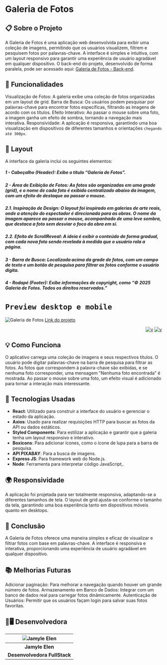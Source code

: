 # Galeria de Fotos

## 📋 Sobre o Projeto
A Galeria de Fotos é uma aplicação web desenvolvida para exibir uma coleção de imagens, permitindo que os usuários visualizem, filtrem e pesquisem fotos por palavras-chave. A interface é simples e intuitiva, com um layout responsivo para garantir uma experiência de usuário agradável em qualquer dispositivo. O back-end do projeto, desenvolvido de forma paralela, pode ser acessado aqui: [Galeria de Fotos - Back-end](https://github.com/Jamyle-Elen/galeriadefotos-back).

## 🚀 Funcionalidades
Visualização de Fotos: A galeria exibe uma coleção de fotos organizadas em um layout de grid.
Barra de Busca: Os usuários podem pesquisar por palavras-chave para encontrar fotos específicas, filtrando as imagens de acordo com os títulos.
Efeito Interativo: Ao passar o mouse sobre uma foto, a imagem ganha um efeito de sombra, tornando a navegação mais interativa.
Responsividade: A aplicação é responsiva, garantindo uma boa visualização em dispositivos de diferentes tamanhos e orientações `chegando até 300px`.

## 📱 Layout
A interface da galeria inclui os seguintes elementos:

##### 1 - Cabeçalho (Header): Exibe o título “Galeria de Fotos”.
##### 2 - Área de Exibição de Fotos: As fotos são organizadas em uma grade (grid), e o nome de cada foto é exibido centralizado abaixo da imagem, com um efeito de destaque ao passar o mouse.
#####   2.1. Inspiração de Design: O layout foi inspirado em galerias de arte reais, onde a atenção do espectador é direcionada para as obras. O nome da imagem aparece ao passar o mouse, acompanhado de uma leve sombra, que destaca a foto sem desviar o foco da obra em si.
#####   2.2. Efeito de ScrollReveal: A ideia é exibir o conteúdo de forma gradual, com cada nova foto sendo revelada à medida que o usuário rola a página.
##### 3 - Barra de Busca: Localizada acima da grade de fotos, com um campo de texto e um botão de pesquisa para filtrar as fotos conforme o usuário digita.
##### 4 - Rodapé (Footer): Exibe informações de copyright, como “© 2025 Galeria de Fotos. Todos os direitos reservados.”

# `Preview desktop e mobile`
![Galeria de Fotos](https://github.com/user-attachments/assets/fd864bea-a34d-47fd-bc27-ecd10d0bb9ff)
[Link do projeto](https://galeriadefotos-five.vercel.app)

<div align="end">

[![v](https://github.com/user-attachments/assets/36112c66-7d4e-4b53-a390-891e9adb67cd)](https://www.linkedin.com/in/jamyle-elen/)
[![v](https://github.com/user-attachments/assets/8b37cf0f-c9f9-4ba4-9a10-9510a338d37e)](https://www.instagram.com/umaxayahboa/)

</div>

## 💡 Como Funciona
O aplicativo carrega uma coleção de imagens e seus respectivos títulos.
O usuário pode digitar palavras-chave na barra de pesquisa para filtrar as fotos.
As fotos que correspondem à palavra-chave são exibidas, e se nenhuma foto corresponder, uma mensagem "Nenhuma foto encontrada" é mostrada.
Ao passar o mouse sobre uma foto, um efeito visual é adicionado para tornar a interação mais interessante.

## 🚀 Tecnologias Usadas
- **React**: Utilizado para construir a interface do usuário e gerenciar o estado da aplicação.
- **Axios**: Usado para realizar requisições HTTP para buscar as fotos da API ou dados estáticos.
- **Styled Components**: Para estilizar a aplicação e garantir que a galeria tenha um layout responsivo e interativo.
- **Boxicons**: Para adicionar ícones, como o ícone de lupa para a barra de pesquisa.
- **API PIXABAY**: Para a busca de imagens.
- **Express JS**: Para framework web do Node.js.
- **Node**: Ferramenta para interpretar código JavaScript,.

## 🌍 Responsividade
A aplicação foi projetada para ser totalmente responsiva, adaptando-se a diferentes tamanhos de tela. O layout de grid ajusta-se conforme o tamanho da tela, garantindo uma boa experiência tanto em dispositivos móveis quanto em desktops.

## 📅 Conclusão
A Galeria de Fotos oferece uma maneira simples e eficaz de visualizar e filtrar fotos com base em palavras-chave. A interface é responsiva e interativa, proporcionando uma experiência de usuário agradável em qualquer dispositivo.

## 📚 Melhorias Futuras
Adicionar paginação: Para melhorar a navegação quando houver um grande número de fotos.
Armazenamento em Banco de Dados: Integrar com um banco de dados real para carregar fotos dinâmicamente.
Autenticação de Usuários: Permitir que os usuários façam login para salvar suas fotos favoritas.

## 👩🖥 Desenvolvedora

| ![Jamyle Elen][img2] |
|:--------------------:|
| **Jamyle Elen**      |
| **Desenvolvedora FullStack**     |

[img2]: https://github.com/user-attachments/assets/4b3637cc-e1a0-45e4-af1b-6b37f3626ecb
